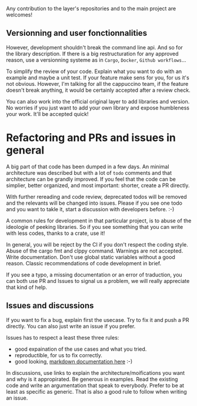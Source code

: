 Any contribution to the layer's repositories and to the main project are
welcomes!

## Versionning and user fonctionnalities

However, development shouldn't break the command line api. And so for the
library description. If there is a big restructuration for any approved reason,
use a versionning systeme as in `Cargo`, `Docker`, `Github workflows`...

To simplify the review of your code. Explain what you want to do with an
example and maybe a unit test. If your feature make sens for you, for us it's
not obvious. However, I'm talking for all the cappuccino team, if the feature
doesn't break anything, it would be certainly accepted after a review check. 

You can also work into the official original layer to add libraries and
version. No worries if you just want to add your own library and expose
humbleness your work. It'll be accepted quick!

# Refactoring and PRs and issues in general

A big part of that code has been dumped in a few days. An minimal architecture
was described but with a lot of `todo` comments and that architecture can be
grandly improved. If you feel that the code can be simplier, better organized,
and most important: shorter, create a PR directly.

With further rereading and code review, deprecated todos will be removed and
the relevants will be changed into issues. Please if you see one todo and you
want to takle it, start a discussion with developers before. :-)

A common rules for development in that particular project, is to abuse of the
ideologie of peeking libraries. So if you see something that you can write with
less codes, thanks to a crate, use it!

In general, you will be reject by the CI if you don't respect the coding style.
Abuse of the cargo fmt and clppy command. Warnings are not accepted. Write
documentation. Don't use global static variables without a good reason.
Classic recommendations of code development in brief.

If you see a typo, a missing documentation or an error of traduction,
you can both use PR and Issues to signal us a problem, we will really
appreciate that kind of help.

## Issues and discussions

If you want to fix a bug, explain first the usecase. Try to fix it and push a
PR directly. You can also just write an issue if you prefer.

Issues has to respect a least these three rules:
- good expaination of the use cases and what you tried.
- reproductible, for us to fix correctly.
- good looking, [markdown documentation here](https://docs.github.com/en/get-started/writing-on-github/getting-started-with-writing-and-formatting-on-github/basic-writing-and-formatting-syntax) :-)


In discussions, use links to explain the architecture/moifications you want and
why is it appropirated. Be generous in examples. Read the existing code and
write an argumentation that speak to everybody. Prefer to be at least as
specific as generic. That is also a good rule to follow when writing an issue.